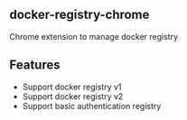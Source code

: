 ## docker-registry-chrome
Chrome extension to manage docker registry

## Features

- Support docker registry v1
- Support docker registry v2
- Support basic authentication registry
